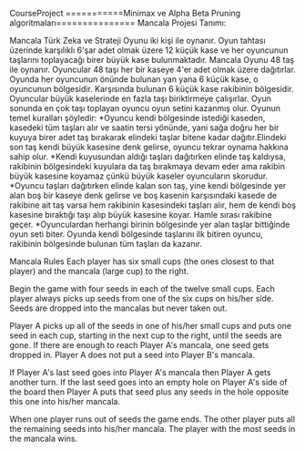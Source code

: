 CourseProject
===========Minimax ve Alpha Beta Pruning algoritmaları===============
Mancala Projesi Tanımı:

Mancala Türk Zeka ve Strateji Oyunu iki kişi ile oynanır. 
Oyun tahtası üzerinde karşılıklı 6'şar adet olmak üzere 12 küçük kase ve 
her oyuncunun taşlarını toplayacağı birer büyük kase bulunmaktadır. 
Mancala Oyunu 48 taş ile oynanır.
Oyuncular 48 taşı her bir kaseye 4'er adet olmak üzere dağıtırlar. 
Oyunda her oyuncunun önünde bulunan yan yana 6 küçük kase, o oyuncunun 
bölgesidir. 
Karşısında bulunan 6 küçük kase rakibinin bölgesidir. 
Oyuncular büyük kaselerinde en fazla taşı biriktirmeye çalışırlar. 
Oyun sonunda en çok taşı toplayan oyuncu oyun setini kazanmış olur. 
Oyunun temel kuralları şöyledir:
*Oyuncu kendi bölgesinde istediği kaseden, kasedeki tüm taşları alır ve 
saatin tersi yönünde, yani sağa doğru her bir kuyuya birer adet taş bırakarak
elindeki taşlar bitene kadar dağıtır.Elindeki son taş kendi büyük kasesine denk 
gelirse, oyuncu tekrar oynama hakkına sahip olur.
*Kendi kuyusundan aldığı taşları dağıtırken elinde taş kaldıysa, rakibinin 
bölgesindeki kuyulara da taş bırakmaya devam eder ama rakibin büyük kasesine 
koyamaz çünkü büyük kaseler oyuncuların skorudur.
*Oyuncu taşları dağıtırken elinde kalan son taş, yine kendi bölgesinde yer alan 
boş bir kaseye denk gelirse ve boş kasenin karşısındaki kasede de rakibine ait 
taş varsa hem rakibinin kasesindeki taşları alır, hem de kendi boş kasesine 
bıraktığı taşı alıp büyük kasesine koyar. Hamle sırası rakibine geçer. 
*Oyunculardan herhangi birinin bölgesinde yer alan taşlar bittiğinde oyun 
seti biter. Oyunda kendi bölgesinde taşlarını ilk bitiren oyuncu, rakibinin 
bölgesinde bulunan tüm taşları da kazanır.


Mancala Rules 
Each player has six small cups (the ones closest to that player) 
and the mancala (large cup) to the right. 
 
Begin the game with four seeds in each of the twelve small 
cups. Each player always picks up seeds from one of the six 
cups on his/her side. Seeds are dropped into the mancalas but 
never taken out. 
 
Player A picks up all of the seeds in one of his/her small cups 
and puts one seed in each cup, starting in the next cup to the 
right, until the seeds are gone. If there are enough to reach 
Player A's mancala, one seed gets dropped in. Player A does 
not put a seed into Player B's mancala. 
 
If Player A's last seed goes into Player A's mancala then Player 
A gets another turn. If the last seed goes into an empty hole on 
Player A's side of the board then Player A puts that seed plus 
any seeds in the hole opposite this one into his/her mancala. 
 
When one player runs out of seeds the game ends. The other 
player puts all the remaining seeds into his/her mancala. The 
player with the most seeds in the mancala wins. 
